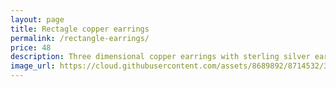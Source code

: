 ```yaml
---
layout: page
title: Rectagle copper earrings 
permalink: /rectangle-earrings/
price: 48
description: Three dimensional copper earrings with sterling silver ear wires.
image_url: https://cloud.githubusercontent.com/assets/8689892/8714532/3ee66236-2b44-11e5-8833-6e457cdb6673.jpg
---
```

